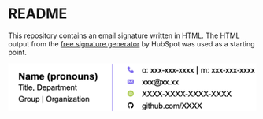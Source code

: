 # README

This repository contains an email signature written in HTML. The HTML output from the
[free signature generator][signature-generator] by HubSpot was used as a starting point.

![A preview of the email signature](preview.png)

[signature-generator]: https://www.hubspot.com/email-signature-generator?__hstc=203080910.8665ca620640b5453853fc08d220590c.1728765994680.1728765994680.1728765994680.1&__hssc=203080910.1.1728765994680&__hsfp=3325450404
